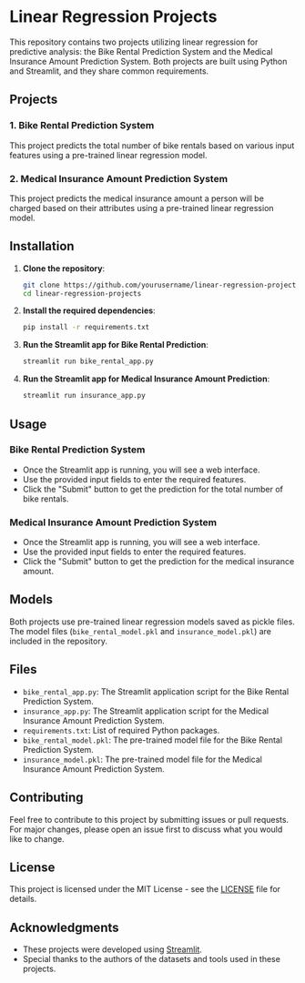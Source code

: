 # Linear Regression Projects

This repository contains two projects utilizing linear regression for predictive analysis: the Bike Rental Prediction System and the Medical Insurance Amount Prediction System. Both projects are built using Python and Streamlit, and they share common requirements.

## Projects

### 1. Bike Rental Prediction System

This project predicts the total number of bike rentals based on various input features using a pre-trained linear regression model.

### 2. Medical Insurance Amount Prediction System

This project predicts the medical insurance amount a person will be charged based on their attributes using a pre-trained linear regression model.

## Installation

1. **Clone the repository**:
    ```sh
    git clone https://github.com/yourusername/linear-regression-projects.git
    cd linear-regression-projects
    ```

2. **Install the required dependencies**:
    ```sh
    pip install -r requirements.txt
    ```

3. **Run the Streamlit app for Bike Rental Prediction**:
    ```sh
    streamlit run bike_rental_app.py
    ```

4. **Run the Streamlit app for Medical Insurance Amount Prediction**:
    ```sh
    streamlit run insurance_app.py
    ```

## Usage

### Bike Rental Prediction System

- Once the Streamlit app is running, you will see a web interface.
- Use the provided input fields to enter the required features.
- Click the "Submit" button to get the prediction for the total number of bike rentals.

### Medical Insurance Amount Prediction System

- Once the Streamlit app is running, you will see a web interface.
- Use the provided input fields to enter the required features.
- Click the "Submit" button to get the prediction for the medical insurance amount.

## Models

Both projects use pre-trained linear regression models saved as pickle files. The model files (`bike_rental_model.pkl` and `insurance_model.pkl`) are included in the repository.

## Files

- `bike_rental_app.py`: The Streamlit application script for the Bike Rental Prediction System.
- `insurance_app.py`: The Streamlit application script for the Medical Insurance Amount Prediction System.
- `requirements.txt`: List of required Python packages.
- `bike_rental_model.pkl`: The pre-trained model file for the Bike Rental Prediction System.
- `insurance_model.pkl`: The pre-trained model file for the Medical Insurance Amount Prediction System.

## Contributing

Feel free to contribute to this project by submitting issues or pull requests. For major changes, please open an issue first to discuss what you would like to change.

## License

This project is licensed under the MIT License - see the [LICENSE](LICENSE) file for details.

## Acknowledgments

- These projects were developed using [Streamlit](https://www.streamlit.io/).
- Special thanks to the authors of the datasets and tools used in these projects.


